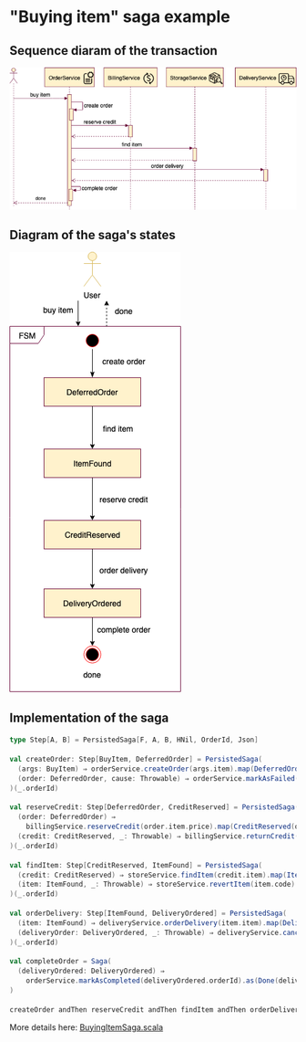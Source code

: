 # "Buying item" saga example

## Sequence diaram of the transaction
![sequence diagram](saga-sequence_diagram.png)

## Diagram of the saga's states
![FSM](saga-FSM.png)

## Implementation of the saga
```scala
type Step[A, B] = PersistedSaga[F, A, B, HNil, OrderId, Json]

val createOrder: Step[BuyItem, DeferredOrder] = PersistedSaga(
  (args: BuyItem) ⇒ orderService.createOrder(args.item).map(DeferredOrder(_, args.item)),
  (order: DeferredOrder, cause: Throwable) ⇒ orderService.markAsFailed(order.orderId, cause)
)(_.orderId)

val reserveCredit: Step[DeferredOrder, CreditReserved] = PersistedSaga(
  (order: DeferredOrder) ⇒
    billingService.reserveCredit(order.item.price).map(CreditReserved(order.orderId, _, order.item)),
  (credit: CreditReserved, _: Throwable) ⇒ billingService.returnCredit(credit.id)
)(_.orderId)

val findItem: Step[CreditReserved, ItemFound] = PersistedSaga(
  (credit: CreditReserved) ⇒ storeService.findItem(credit.item).map(ItemFound(credit.orderId, _, credit.item)),
  (item: ItemFound, _: Throwable) ⇒ storeService.revertItem(item.code)
)(_.orderId)

val orderDelivery: Step[ItemFound, DeliveryOrdered] = PersistedSaga(
  (item: ItemFound) ⇒ deliveryService.orderDelivery(item.item).map(DeliveryOrdered(item.orderId, _)),
  (deliveryOrder: DeliveryOrdered, _: Throwable) ⇒ deliveryService.cancelOrder(deliveryOrder.deliveryId)
)(_.orderId)

val completeOrder = Saga(
  (deliveryOrdered: DeliveryOrdered) ⇒
    orderService.markAsCompleted(deliveryOrdered.orderId).as(Done(deliveryOrdered.orderId))
)

createOrder andThen reserveCredit andThen findItem andThen orderDelivery completeOn completeOrder
```

More details here: [BuyingItemSaga.scala](src/main/scala/ru/dokwork/fasti/example/BuyingItemSaga.scala)